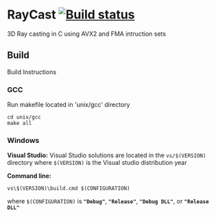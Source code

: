 # RayCast [![Build status](https://ci.appveyor.com/api/projects/status/9c7uo3xxyguplf07?svg=true)](https://ci.appveyor.com/project/garrettsickles/raycast)
3D Ray casting in C using AVX2 and FMA intruction sets


## Build
Build Instructions

### GCC
Run makefile located in 'unix/gcc' directory

```
cd unix/gcc
make all
```


### Windows
**Visual Studio:**
Visual Studio solutions are located in the `vs/$(VERSION)` directory where `$(VERSION)` is the Visual studio distribution year

**Command line:**
```
vs\$(VERSION)\build.cmd $(CONFIGURATION)
```
where `$(CONFIGURATION)` is **`"Debug"`**, **`"Release"`**, **`"Debug DLL"`**, or **`"Release DLL"`**

